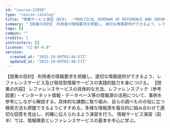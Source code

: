 ```yaml
---
id: "course:22958"
type: "course-catalog"
title: "情報サービス演習（前半） ／PRACTICAL SEMINAR OF REFERENCE AND INFORMATION SERVICES"
summary: "【授業の目的】 利用者の情報要求を把握し、適切な情報提供ができるよう、レファレンスサービス及び発信型情報サービスの実践的能力を身につける。 【授業の内容】 レファレンスサービスの具体的な方法、レファレンスブック（参考図書）・インターネット情…"
tags: []
campus: ""
credits: 1
instructors: []
license: "CC-BY-4.0"
version:
  created_at: "2025-10-09T03:48:57Z"
  updated_at: "2025-10-09T03:48:57Z"
---
```

【授業の目的】 利用者の情報要求を把握し、適切な情報提供ができるよう、レファレンスサービス及び発信型情報サービスの実践的能力を身につける。 【授業の内容】 レファレンスサービスの具体的な方法、レファレンスブック（参考図書）・インターネット情報・データベース等の情報源の活用について、事例を参考にしながら解説する。具体的な課題に取り組み、自らの調べものの役に立つ検索方法も把握できるようにすすめる。多様な情報源を複合的に組み合わせて適切な回答を見出し、的確に伝えられるよう演習を行う。 情報サービス演習（前半）では、情報検索とレファレンスサービスの基本を中心に学ぶ。
